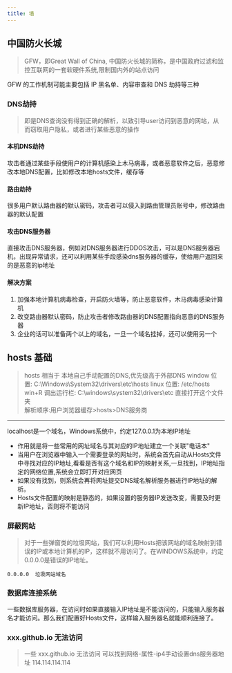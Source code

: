 ```yaml
---
title: 墙
---
```

## 中国防火长城
> GFW，即Great Wall of China, 中国防火长城的简称，是中国政府过滤和监控互联网的一套软硬件系统,限制国内外的站点访问

GFW 的工作机制可能主要包括 IP 黑名单、内容审查和 DNS 劫持等三种
### DNS劫持
> 即是DNS查询没有得到正确的解析，以致引导user访问到恶意的网站，从而窃取用户隐私，或者进行某些恶意的操作

#### 本机DNS劫持
攻击者通过某些手段使用户的计算机感染上木马病毒，或者恶意软件之后，恶意修改本地DNS配置，比如修改本地hosts文件，缓存等
#### 路由劫持
很多用户默认路由器的默认密码，攻击者可以侵入到路由管理员账号中，修改路由器的默认配置

#### 攻击DNS服务器
直接攻击DNS服务器，例如对DNS服务器进行DDOS攻击，可以是DNS服务器宕机，出现异常请求，还可以利用某些手段感染dns服务器的缓存，使给用户返回来的是恶意的ip地址

#### 解决方案
1. 加强本地计算机病毒检查，开启防火墙等，防止恶意软件，木马病毒感染计算机
2. 改变路由器默认密码，防止攻击者修改路由器的DNS配置指向恶意的DNS服务器
3. 企业的话可以准备两个以上的域名，一旦一个域名挂掉，还可以使用另一个

## hosts 基础
> hosts 相当于 本地自己手动配置的DNS,优先级高于外部DNS
> window 位置: C:\Windows\System32\drivers\etc\hosts
> linux 位置: /etc/hosts
> win+R 调出运行栏: C:\windows\system32\drivers\etc 直接打开这个文件夹  
> 解析顺序:用户浏览器缓存>hosts>DNS服务商

---
localhost是一个域名，Windows系统中，约定127.0.0.1为本地IP地址

+ 作用就是将一些常用的网址域名与其对应的IP地址建立一个关联"电话本"
+ 当用户在浏览器中输入一个需要登录的网址时，系统会首先自动从Hosts文件中寻找对应的IP地址,看看是否有这个域名和IP的映射关系,一旦找到，IP地址指定的网络位置,系统会立即打开对应网页
+ 如果没有找到，则系统会再将网址提交DNS域名解析服务器进行IP地址的解析。
+ Hosts文件配置的映射是静态的，如果设置的服务器IP发送改变，需要及时更新IP地址，否则将不能访问

### 屏蔽网站
> 对于一些弹窗类的垃圾网站，我们可以利用Hosts把该网站的域名映射到错误的IP或本地计算机的IP，这样就不用访问了。在WINDOWS系统中，约定 0.0.0.0是错误的IP地址。


```shell
0.0.0.0  垃圾网站域名
```
### 数据库连接系统
一些数据库服务器，在访问时如果直接输入IP地址是不能访问的，只能输入服务器名才能访问。那么我们配置好Hosts文件，这样输入服务器名就能顺利连接了。


### xxx.github.io 无法访问
> 一些 xxx.github.io 无法访问 可以找到网络-属性-ip4手动设置dns服务器地址 114.114.114.114